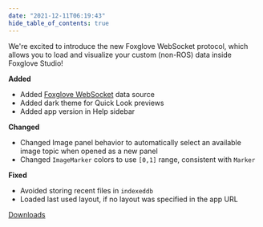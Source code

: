 ```yaml
---
date: "2021-12-11T06:19:43"
hide_table_of_contents: true
---
```

We're excited to introduce the new Foxglove WebSocket protocol, which allows you to load and visualize your custom (non-ROS) data inside Foxglove Studio!

**Added**
- Added [Foxglove WebSocket](https://github.com/foxglove/ws-protocol#readme) data source
- Added dark theme for Quick Look previews
- Added app version in Help sidebar

**Changed**
- Changed Image panel behavior to automatically select an available image topic when opened as a new panel
- Changed `ImageMarker` colors to use `[0,1]` range, consistent with `Marker`

**Fixed**
- Avoided storing recent files in `indexeddb`
- Loaded last used layout, if no layout was specified in the app URL

[Downloads](https://github.com/foxglove/studio/releases/tag/v0.24.0)
